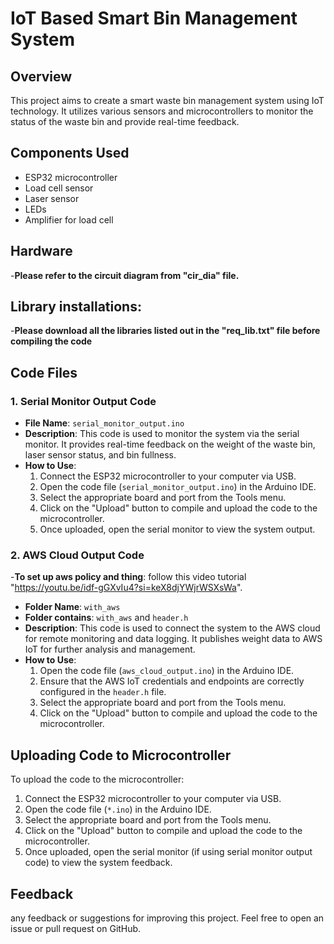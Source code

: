 # IoT Based Smart Bin Management System

## Overview
This project aims to create a smart waste bin management system using IoT technology. It utilizes various sensors and microcontrollers to monitor the status of the waste bin and provide real-time feedback.

## Components Used
- ESP32 microcontroller
- Load cell sensor
- Laser sensor
- LEDs
- Amplifier for load cell

## Hardware 
-**Please refer to the circuit diagram from "cir_dia" file.**

## Library installations:
-**Please download all the libraries listed out in the "req_lib.txt" file before compiling the code**

## Code Files

### 1. Serial Monitor Output Code
- **File Name**: `serial_monitor_output.ino`
- **Description**: This code is used to monitor the system via the serial monitor. It provides real-time feedback on the weight of the waste bin, laser sensor status, and bin fullness.
- **How to Use**:
  1. Connect the ESP32 microcontroller to your computer via USB.
  2. Open the code file (`serial_monitor_output.ino`) in the Arduino IDE.
  3. Select the appropriate board and port from the Tools menu.
  4. Click on the "Upload" button to compile and upload the code to the microcontroller.
  5. Once uploaded, open the serial monitor to view the system output.

### 2. AWS Cloud Output Code
-**To set up aws policy and thing**: follow this video tutorial "https://youtu.be/idf-gGXvIu4?si=keX8djYWjrWSXsWa".
- **Folder Name**: `with_aws`
- **Folder contains**: `with_aws` and `header.h`
- **Description**: This code is used to connect the system to the AWS cloud for remote monitoring and data logging. It publishes weight data to AWS IoT for further analysis and management.
- **How to Use**:
  1. Open the code file (`aws_cloud_output.ino`) in the Arduino IDE.
  2. Ensure that the AWS IoT credentials and endpoints are correctly configured in the `header.h` file.
  3. Select the appropriate board and port from the Tools menu.
  4. Click on the "Upload" button to compile and upload the code to the microcontroller.

## Uploading Code to Microcontroller
To upload the code to the microcontroller:
1. Connect the ESP32 microcontroller to your computer via USB.
2. Open the code file (`*.ino`) in the Arduino IDE.
3. Select the appropriate board and port from the Tools menu.
4. Click on the "Upload" button to compile and upload the code to the microcontroller.
5. Once uploaded, open the serial monitor (if using serial monitor output code) to view the system feedback.

## Feedback
any feedback or suggestions for improving this project. Feel free to open an issue or pull request on GitHub.
